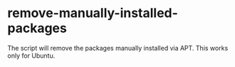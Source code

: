 # remove-manually-installed-packages
The script will remove the packages manually installed via APT. This works only for Ubuntu.
